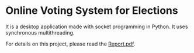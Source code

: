 # Online Voting System for Elections
 It is a desktop application made with socket programming in Python. It uses synchronous multithreading. 
 
 For details on this project, please read the <a href="https://github.com/bandaruashok2/Online-Voting-System/bittu/main/Report.pdf">Report.pdf</a>.
